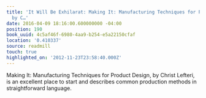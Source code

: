 ```yaml
---
title: 'It Will Be Exhilarat: Making It: Manufacturing Techniques for Product Design,
  by C…'
date: 2016-04-09 18:16:00.600000000 -04:00
position: 190
book_uuid: 4c5af46f-6980-4aa9-b254-e5a22150cfaf
location: '0.410337'
source: readmill
touch: true
highlighted_on: '2012-11-23T23:58:40.000Z'
---
```


Making It: Manufacturing Techniques for Product Design, by Christ Lefteri, is an excellent place to start and describes common production methods in straightforward language.